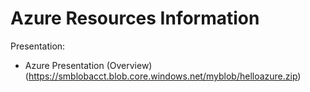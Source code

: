 # Azure Resources Information

Presentation:
* Azure Presentation (Overview)(https://smblobacct.blob.core.windows.net/myblob/helloazure.zip)
